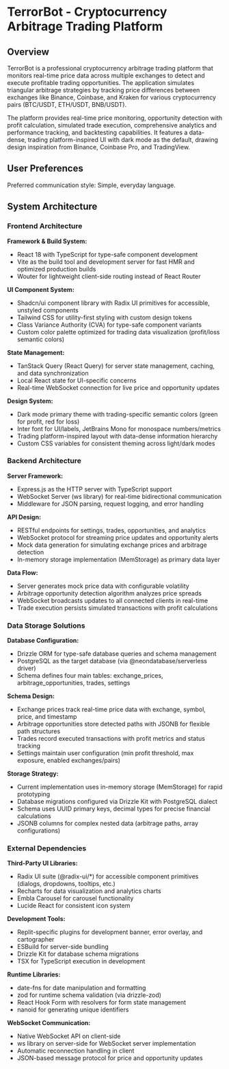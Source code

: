 # TerrorBot - Cryptocurrency Arbitrage Trading Platform

## Overview

TerrorBot is a professional cryptocurrency arbitrage trading platform that monitors real-time price data across multiple exchanges to detect and execute profitable trading opportunities. The application simulates triangular arbitrage strategies by tracking price differences between exchanges like Binance, Coinbase, and Kraken for various cryptocurrency pairs (BTC/USDT, ETH/USDT, BNB/USDT).

The platform provides real-time price monitoring, opportunity detection with profit calculation, simulated trade execution, comprehensive analytics and performance tracking, and backtesting capabilities. It features a data-dense, trading platform-inspired UI with dark mode as the default, drawing design inspiration from Binance, Coinbase Pro, and TradingView.

## User Preferences

Preferred communication style: Simple, everyday language.

## System Architecture

### Frontend Architecture

**Framework & Build System:**
- React 18 with TypeScript for type-safe component development
- Vite as the build tool and development server for fast HMR and optimized production builds
- Wouter for lightweight client-side routing instead of React Router

**UI Component System:**
- Shadcn/ui component library with Radix UI primitives for accessible, unstyled components
- Tailwind CSS for utility-first styling with custom design tokens
- Class Variance Authority (CVA) for type-safe component variants
- Custom color palette optimized for trading data visualization (profit/loss semantic colors)

**State Management:**
- TanStack Query (React Query) for server state management, caching, and data synchronization
- Local React state for UI-specific concerns
- Real-time WebSocket connection for live price and opportunity updates

**Design System:**
- Dark mode primary theme with trading-specific semantic colors (green for profit, red for loss)
- Inter font for UI/labels, JetBrains Mono for monospace numbers/metrics
- Trading platform-inspired layout with data-dense information hierarchy
- Custom CSS variables for consistent theming across light/dark modes

### Backend Architecture

**Server Framework:**
- Express.js as the HTTP server with TypeScript support
- WebSocket Server (ws library) for real-time bidirectional communication
- Middleware for JSON parsing, request logging, and error handling

**API Design:**
- RESTful endpoints for settings, trades, opportunities, and analytics
- WebSocket protocol for streaming price updates and opportunity alerts
- Mock data generation for simulating exchange prices and arbitrage detection
- In-memory storage implementation (MemStorage) as primary data layer

**Data Flow:**
- Server generates mock price data with configurable volatility
- Arbitrage opportunity detection algorithm analyzes price spreads
- WebSocket broadcasts updates to all connected clients in real-time
- Trade execution persists simulated transactions with profit calculations

### Data Storage Solutions

**Database Configuration:**
- Drizzle ORM for type-safe database queries and schema management
- PostgreSQL as the target database (via @neondatabase/serverless driver)
- Schema defines four main tables: exchange_prices, arbitrage_opportunities, trades, settings

**Schema Design:**
- Exchange prices track real-time price data with exchange, symbol, price, and timestamp
- Arbitrage opportunities store detected paths with JSONB for flexible path structures
- Trades record executed transactions with profit metrics and status tracking
- Settings maintain user configuration (min profit threshold, max exposure, enabled exchanges/pairs)

**Storage Strategy:**
- Current implementation uses in-memory storage (MemStorage) for rapid prototyping
- Database migrations configured via Drizzle Kit with PostgreSQL dialect
- Schema uses UUID primary keys, decimal types for precise financial calculations
- JSONB columns for complex nested data (arbitrage paths, array configurations)

### External Dependencies

**Third-Party UI Libraries:**
- Radix UI suite (@radix-ui/*) for accessible component primitives (dialogs, dropdowns, tooltips, etc.)
- Recharts for data visualization and analytics charts
- Embla Carousel for carousel functionality
- Lucide React for consistent icon system

**Development Tools:**
- Replit-specific plugins for development banner, error overlay, and cartographer
- ESBuild for server-side bundling
- Drizzle Kit for database schema migrations
- TSX for TypeScript execution in development

**Runtime Libraries:**
- date-fns for date manipulation and formatting
- zod for runtime schema validation (via drizzle-zod)
- React Hook Form with resolvers for form state management
- nanoid for generating unique identifiers

**WebSocket Communication:**
- Native WebSocket API on client-side
- ws library on server-side for WebSocket server implementation
- Automatic reconnection handling in client
- JSON-based message protocol for price and opportunity updates